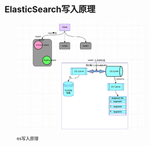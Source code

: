 # ElasticSearch写入原理



<figure><img src="https://github.com/yunCrush/picture/blob/main/es/es-write-principle.jpg" alt=""><figcaption><p>es写入原理</p></figcaption></figure>
